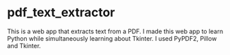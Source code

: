 # pdf_text_extractor

This is a web app that extracts text from a PDF. I made this web app to learn Python while simultaneously learning about Tkinter. I used PyPDF2, Pillow and Tkinter.
